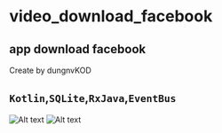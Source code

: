 # video_download_facebook
## app download facebook
Create by dungnvKOD

## `Kotlin`,`SQLite`,`RxJava`,`EventBus`

![Alt text](https://github.com/dungnvKOD/video_download_facebook/blob/master/image/sl.png)
![Alt text](https://github.com/dungnvKOD/video_download_facebook/blob/master/image/pms.PNG)

